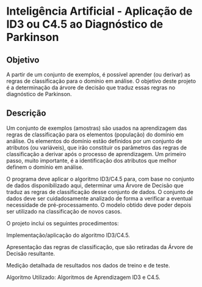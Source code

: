 # Inteligência Artificial - Aplicação de ID3 ou C4.5 ao Diagnóstico de Parkinson

Objetivo
---

A partir de um conjunto de exemplos, é possível aprender (ou derivar) as regras de classificação para o domínio em análise. O objetivo deste projeto é a determinação da árvore de decisão que traduz essas regras no diagnóstico de Parkinson.

Descrição
---

Um conjunto de exemplos (amostras) são usados na aprendizagem das regras de classificação para os elementos (população) do domínio em análise. Os elementos do domínio estão definidos por um conjunto de atributos (ou variáveis), que irão constituir os parâmetros das regras de classificação a derivar após o processo de aprendizagem. Um primeiro passo, muito importante, é a identificação dos atributos que melhor definem o domínio em análise.

O programa deve aplicar o algoritmo ID3/C4.5 para, com base no conjunto de dados disponibilizado aqui, determinar uma Árvore de Decisão que traduz as regras de classificação desse conjunto de dados. O conjunto de dados deve ser cuidadosamente analizado de forma a verificar a eventual necessidade de pré-processamento. O modelo obtido deve poder depois ser utilizado na classificação de novos casos.

O projeto inclui os seguintes procedimentos:

Implementação/aplicação do algoritmo ID3/C4.5.

Apresentação das regras de classificação, que são retiradas da Árvore de Decisão resultante.

Medição detalhada de resultados nos dados de treino e de teste.


Algoritmo Utilizado:
Algoritmos de Aprendizagem ID3 e C4.5.

